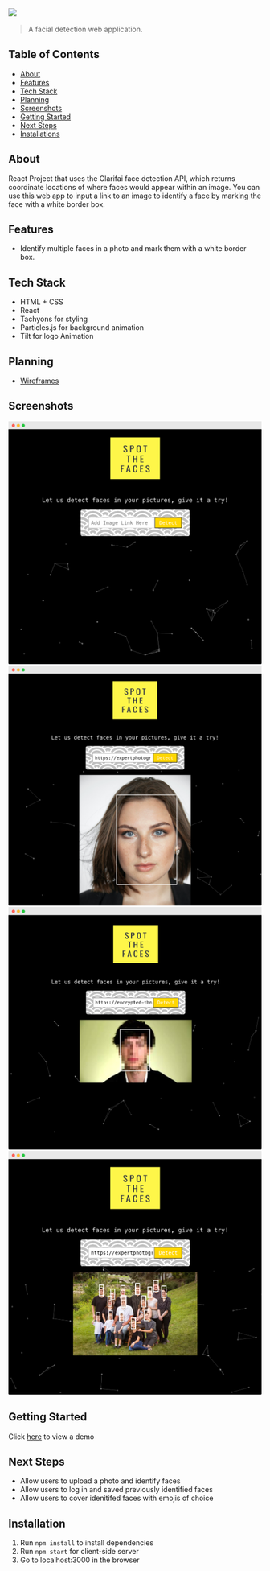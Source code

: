 <img src="https://i.imgur.com/iNoNNDW.png"/>

> A facial detection web application.

## Table of Contents
- [About](#about)
- [Features](#features)
- [Tech Stack](#tech-stack)
- [Planning](#planning)
- [Screenshots](#screenshots)
- [Getting Started](#getting-started)
- [Next Steps](#next-steps)
- [Installations](#installation)

## About 
React Project that uses the Clarifai face detection API, which returns coordinate locations of where faces would appear within an image. You can use this web app to input a link to an image to identify a face by marking the face with a white border box.

## Features
- Identify multiple faces in a photo and mark them with a white border box.

## Tech Stack
- HTML + CSS
- React
- Tachyons for styling
- Particles.js for background animation
- Tilt for logo Animation

## Planning
- [Wireframes]()

## Screenshots
<img src="screenshots/main.png" caption="Main Screen upon visiting page."/>
<img src="screenshots/single.png" caption="Detecting a single face."/>
<img src="screenshots/blur.png" caption="Detecting a blurry face."/>
<img src="screenshots/group.png" caption="Detecting multiple faces."/>



## Getting Started 
Click [here](https://spotthefaces.netlify.app/) to view a demo 


## Next Steps
- Allow users to upload a photo and identify faces
- Allow users to log in and saved previously identified faces
- Allow users to cover idenitifed faces with emojis of choice


## Installation
1. Run ``npm install`` to install dependencies 
2. Run `npm start` for client-side server
3. Go to localhost:3000 in the browser
